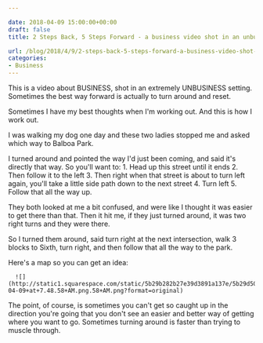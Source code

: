 ```yaml
---

date: 2018-04-09 15:00:00+00:00
draft: false
title: 2 Steps Back, 5 Steps Forward - a business video shot in an unbusiness setting

url: /blog/2018/4/9/2-steps-back-5-steps-forward-a-business-video-shot-in-an-unbusiness-setting
categories:
- Business
---
```




 


This is a video about BUSINESS, shot in an extremely UNBUSINESS setting. Sometimes the best way forward is actually to turn around and reset.

Sometimes I have my best thoughts when I'm working out. And this is how I work out.

I was walking my dog one day and these two ladies stopped me and asked which way to Balboa Park.

I turned around and pointed the way I'd just been coming, and said it's directly that way. So you'll want to:  1. Head up this street until it ends  2. Then follow it to the left  3. Then right when that street is about to turn left again, you'll take a little side path down to the next street  4. Turn left  5. Follow that all the way up.

They both looked at me a bit confused, and were like I thought it was easier to get there than that. Then it hit me, if they just turned around, it was two right turns and they were there.

So I turned them around, said turn right at the next intersection, walk 3 blocks to Sixth, turn right, and then follow that all the way to the park.

Here's a map so you can get an idea:


  
      ![](http://static1.squarespace.com/static/5b29b282b27e39d3891a137e/5b29d50ac07b083624e43ad2/5b2a85c32b6a28f608c0a086/1529513432682/Screen+Shot+2018-04-09+at+7.48.58+AM.png.58+AM.png?format=original)

  



The point, of course, is sometimes you can't get so caught up in the direction you're going that you don't see an easier and better way of getting where you want to go. Sometimes turning around is faster than trying to muscle through.
